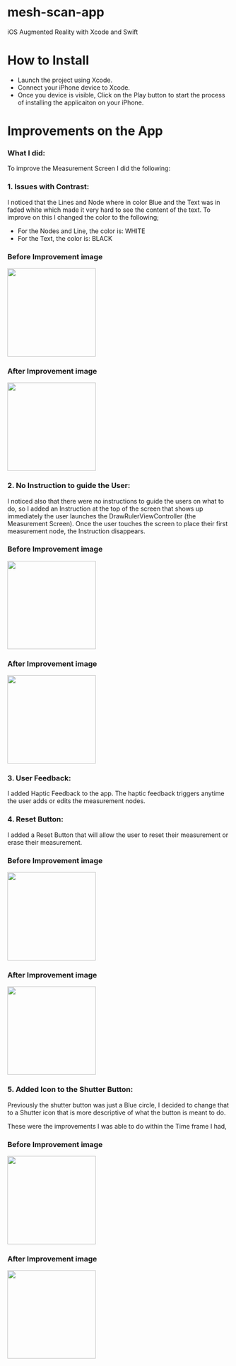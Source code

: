 # mesh-scan-app

iOS Augmented Reality with Xcode and Swift

# How to Install

- Launch the project using Xcode.
- Connect your iPhone device to Xcode.
- Once you device is visible, Click on the Play button to start the process of installing the applicaiton on your iPhone.

# Improvements on the App

### What I did:

To improve the Measurement Screen I did the following:

### 1. Issues with Contrast:

I noticed that the Lines and Node where in color Blue and the Text was in faded white which made it very hard to see the content of the text. To improve on this I changed the color to the following;

- For the Nodes and Line, the color is: WHITE
- For the Text, the color is: BLACK

### Before Improvement image

<img src="Images/beforemeasure.png" width = '200'/>

### After Improvement image

<img src="Images/aftermeasure.png" width = '200'/>

### 2. No Instruction to guide the User:

I noticed also that there were no instructions to guide the users on what to do, so I added an Instruction at the top of the screen that shows up immediately the user launches the DrawRulerViewController (the Measurement Screen). Once the user touches the screen to place their first measurement node, the Instruction disappears.

### Before Improvement image

<img src="Images/beforeinstruct.png" width = '200'/>

### After Improvement image

<img src="Images/afterinstruct.png" width = '200'/>

### 3. User Feedback:

I added Haptic Feedback to the app. The haptic feedback triggers anytime the user adds or edits the measurement nodes.

### 4. Reset Button:

I added a Reset Button that will allow the user to reset their measurement or erase their measurement.

### Before Improvement image

<img src="Images/beforemeasure.png" width = '200'/>

### After Improvement image

<img src="Images/aftermeasure.png" width = '200'/>

### 5. Added Icon to the Shutter Button:

Previously the shutter button was just a Blue circle, I decided to change that to a Shutter icon that is more descriptive of what the button is meant to do.

These were the improvements I was able to do within the Time frame I had,

### Before Improvement image

<img src="Images/beforehome.png" width = '200'/>

### After Improvement image

<img src="Images/afterhome.png" width = '200'/>

<!-- ![Image](Images/beforemeasure.png) -->
